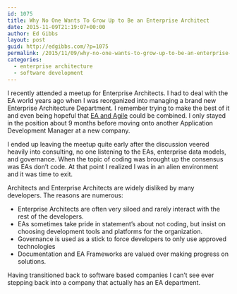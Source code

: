 ```yaml
---
id: 1075
title: Why No One Wants To Grow Up to Be an Enterprise Architect
date: 2015-11-09T21:19:07+00:00
author: Ed Gibbs
layout: post
guid: http://edgibbs.com/?p=1075
permalink: /2015/11/09/why-no-one-wants-to-grow-up-to-be-an-enterprise-architect/
categories:
  - enterprise architecture
  - software development
---
```

I recently attended a meetup for Enterprise Architects. I had to deal with the EA world years ago when I was reorganized into managing a brand new Enterprise Architecture Department. I remember trying to make the best of it and even being hopeful that [EA and Agile](http://edgibbs.com/2007/10/04/enterprise-architecture-and-agile/) could be combined. I only stayed in the position about 9 months before moving onto another Application Development Manager at a new company.

I ended up leaving the meetup quite early after the discussion veered heavily into consulting, no one listening to the EAs, enterprise data models, and governance. When the topic of coding was brought up the consensus was EAs don&#8217;t code. At that point I realized I was in an alien environment and it was time to exit.

Architects and Enterprise Architects are widely disliked by many developers. The reasons are numerous:

  * Enterprise Architects are often very siloed and rarely interact with the rest of the developers.
  * EAs sometimes take pride in statement&#8217;s about not coding, but insist on choosing development tools and platforms for the organization.
  * Governance is used as a stick to force developers to only use approved technologies
  * Documentation and EA Frameworks are valued over making progress on solutions.

Having transitioned back to software based companies I can&#8217;t see ever stepping back into a company that actually has an EA department.